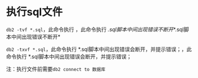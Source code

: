 # 执行sql文件

`db2 -tvf *.sql`，此命令执行 ，此命令执行 *.sql脚本中间出现错误不断开**.sql脚本中间出现错误不断开*​

`db2 -txvf *.sql`，此命令执行 \*.sql脚本中间出现错误会断开，并提示错误；，此命令执行 \*.sql脚本中间出现错误会断开，并提示错误；

注：执行文件前需要`db2 connect to 数据库`
